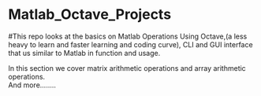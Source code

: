 # Matlab_Octave_Projects

#This repo looks at the basics on Matlab Operations Using Octave,(a less heavy to learn and faster learning and coding curve), CLI and GUI interface that us similar to Matlab in function and usage.

In this section we cover matrix arithmetic operations and array arithmetic operations.  
And more........
